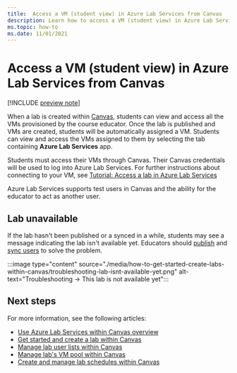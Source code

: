 ```yaml
---
title:  Access a VM (student view) in Azure Lab Services from Canvas
description: Learn how to access a VM (student view) in Azure Lab Services from Canvas. 
ms.topic: how-to
ms.date: 11/01/2021
---
```


# Access a VM (student view) in Azure Lab Services from Canvas

[!INCLUDE [preview note](./includes/lab-services-new-update-focused-article.md)]

When a lab is created within [Canvas](https://www.instructure.com/canvas), students can view and access all the VMs provisioned by the course educator. Once the lab is published and VMs are created, students will be automatically assigned a VM. Students can view and access the VMs assigned to them by selecting the tab containing **Azure Lab Services** app.

Students must access their VMs through Canvas.  Their Canvas credentials will be used to log into Azure Lab Services.  For further instructions about connecting to your VM, see [Tutorial: Access a lab in Azure Lab Services](tutorial-connect-lab-virtual-machine.md)

Azure Lab Services supports test users in Canvas and the ability for the educator to act as another user.

## Lab unavailable

If the lab hasn't been published or a synced in a while, students may see a message indicating the lab isn't available yet. Educators should [publish](tutorial-setup-lab.md#publish-a-lab) and [sync users](how-to-manage-user-lists-within-canvas.md#sync-users) to solve the problem.

:::image type="content" source="./media/how-to-get-started-create-labs-within-canvas/troubleshooting-lab-isnt-available-yet.png" alt-text="Troubleshooting -> This lab is not available yet":::

## Next steps

For more information, see the following articles:

- [Use Azure Lab Services within Canvas overview](lab-services-within-canvas-overview.md)
- [Get started and create a lab within Canvas](how-to-get-started-create-lab-within-canvas.md)
- [Manage lab user lists within Canvas](how-to-manage-user-lists-within-canvas.md)
- [Manage lab's VM pool within Canvas](how-to-manage-vm-pool-within-canvas.md)
- [Create and manage lab schedules within Canvas](how-to-create-schedules-within-canvas.md)
